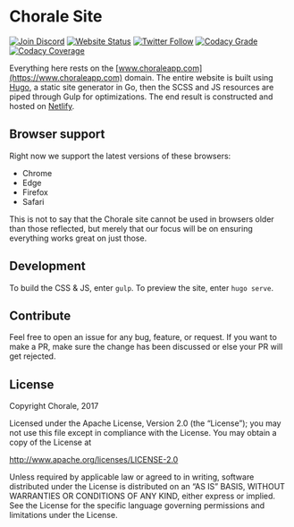 # Chorale Site

[![Join Discord](https://img.shields.io/discord/330694680318574592.svg?style=flat-square)](https://discord.gg/BUbfvsM)
[![Website Status](https://img.shields.io/website-up-down-green-red/https/www.choraleapp.com.svg?label=status&style=flat-square)](https://www.choraleapp.com)
[![Twitter Follow](https://img.shields.io/twitter/follow/choraleapp.svg?style=social&label=follow)](https://twitter.com/choraleapp)
[![Codacy Grade](https://img.shields.io/codacy/grade/6b6c56008b8f4518aa074da6fa16f016.svg?style=flat-square)](https://www.codacy.com/app/git_19/chorale?utm_source=github.com&amp;utm_medium=referral&amp;utm_content=choraleapp/chorale&amp;utm_campaign=Badge_Grade)
[![Codacy Coverage](https://img.shields.io/codacy/coverage/6b6c56008b8f4518aa074da6fa16f016.svg?style=flat-square)](https://www.codacy.com/app/git_19/chorale?utm_source=github.com&amp;utm_medium=referral&amp;utm_content=choraleapp/chorale)

Everything here rests on the [www.choraleapp.com](https://www.choraleapp.com) domain. The entire website is built using [Hugo](https://gohugo.io), a static site generator in Go, then the SCSS and JS resources are piped through Gulp for optimizations. The end result is constructed and hosted on [Netlify](https://www.netlify.com/?ref=choraleappdotcomgithub).

## Browser support

Right now we support the latest versions of these browsers:

+ Chrome
+ Edge
+ Firefox
+ Safari

This is not to say that the Chorale site cannot be used in browsers older than those reflected, but merely that our focus will be on ensuring everything works great on just those.

## Development

To build the CSS & JS, enter `gulp`. To preview the site, enter `hugo serve`.

## Contribute

Feel free to open an issue for any bug, feature, or request. If you want to make a PR, make sure the change has been discussed or else your PR will get rejected.

## License

Copyright Chorale, 2017

Licensed under the Apache License, Version 2.0 (the “License”);
you may not use this file except in compliance with the License.
You may obtain a copy of the License at

  http://www.apache.org/licenses/LICENSE-2.0

Unless required by applicable law or agreed to in writing, software
distributed under the License is distributed on an “AS IS” BASIS,
WITHOUT WARRANTIES OR CONDITIONS OF ANY KIND, either express or implied.
See the License for the specific language governing permissions and
limitations under the License.
